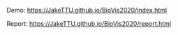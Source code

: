 Demo: https://JakeTTU.github.io/BioVis2020/index.html

Report: https://JakeTTU.github.io/BioVis2020/report.html

